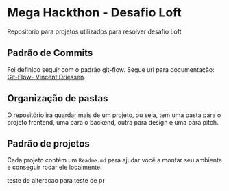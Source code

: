 # Mega Hackthon - Desafio Loft
Repositorio para projetos utilizados para resolver desafio Loft

## Padrão de Commits 
Foi definido seguir com o padrão git-flow. Segue url para documentação: [Git-Flow- Vincent Driessen](https://nvie.com/posts/a-successful-git-branching-model/).

## Organização de pastas
O repositório irá guardar mais de um projeto, ou seja, tem uma pasta para o projeto frontend, uma para o backend, outra para design e uma para pitch.

## Padrão de projetos
Cada projeto contém um `Readme.md` para ajudar você a montar seu ambiente e conseguir rodar ele localmente.

teste de alteracao para teste de pr
